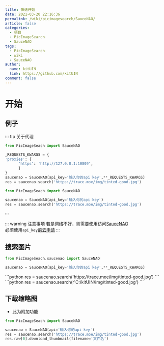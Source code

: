 ```yaml
---
title: 快速开始
date: 2021-03-20 22:16:36
permalink: /wiki/picimagesearch/SauceNAO/
article: false
categories:
  - 项目
  - PicImageSearch
  - SauceNAO
tags:
  - PicImageSearch
  - wiki
  - SauceNAO
author: 
  name: kitUIN
  link: https://github.com/kitUIN
comment: false
---
```

# 开始

## 例子
::: tip 关于代理
<code-group>

  <code-block title="使用代理" active>

  ```python
  from PicImageSeach import SauceNAO

  _REQUESTS_KWARGS = {
  'proxies': {
        'https': 'http://127.0.0.1:10809',
        }
  }
  saucenao = SauceNAO(api_key='输入你的api key',**_REQUESTS_KWARGS)
  res = saucenao.search('https://trace.moe/img/tinted-good.jpg')
  ```
  </code-block>

  <code-block title="不使用代理">

  ```python
  from PicImageSeach import SauceNAO

  saucenao = SauceNAO(api_key='输入你的api key')
  res = saucenao.search('https://trace.moe/img/tinted-good.jpg')
  ```
  </code-block>

</code-group>

:::

::: warning 注意事项
若是网络不好，则需要使用访问[SauceNAO](https://saucenao.com/) <Badge text="魔法上网" type="warning"/>  
必须使用`api_key`[前去申请](https://saucenao.com/user.php?page=search-api)
:::

## 搜索图片
```python
from PicImageSeach.saucenao import SauceNAO

saucenao = SauceNAO(api_key='输入你的api key',**_REQUESTS_KWARGS)
```
<code-group>
  <code-block title="网络图片" active>
  ```python
  res = saucenao.search('https://trace.moe/img/tinted-good.jpg')
  ```
  </code-block>

  <code-block title="本地图片">
  ```python
  res = saucenao.search(r'C:/kitUIN/img/tinted-good.jpg')
  ```
  </code-block>

</code-group>

## 下载缩略图

- 此为附加功能  
```python
from PicImageSeach import SauceNAO

saucenao = SauceNAO(api='输入你的api key')
res = saucenao.search('https://trace.moe/img/tinted-good.jpg')
res.raw[0].download_thumbnail(filename='文件名')
```